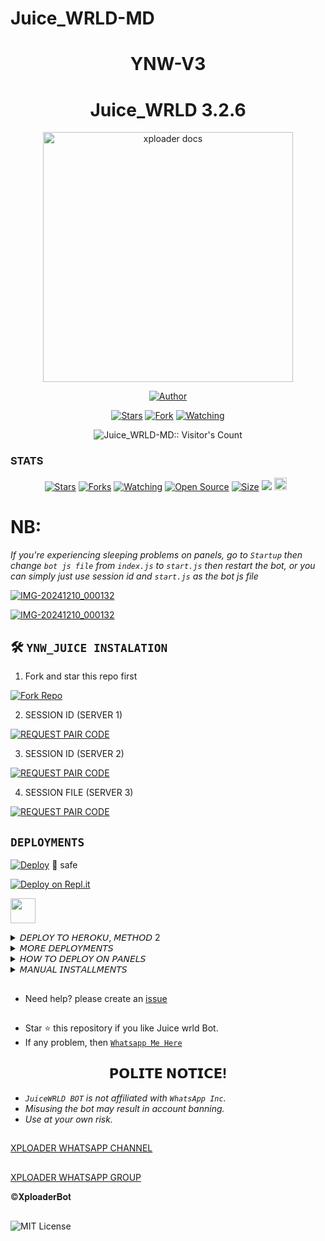 # Juice_WRLD-MD
<h1 align="center"> YNW-V3 </h1>
<h1 align="center"> Juice_WRLD 3.2.6 </h1>

<p align="center">
  <a href="https://github.com/BlessingsAlick/Juice_WRLD-MD">
    <img alt="xploader docs" height="400" src="https://i.ibb.co/DRW8wCV/IMG-20241210_000132.jpg">
  </a>
</p>
    
   
  
</a>
</p>
<p align="center">
<a href="https://github.com/BlessingsAlick"><img title="Author" src="https://img.shields.io/badge/JUICE_WRLD-MD-skyblue?style=for-the-badge&logo=whatsapp"></a>
<p/>
<p align="center">
<a href="https://github.com/BlessingsAlick/Juice_WRLD-MD/stargazers/"><img title="Stars" src="https://img.shields.io/github/stars/BlessingsAlick/Juice_WRLD-MD?&style=social"></a>
<a href="https://github.com/BlessingsAlick/Juice_WRLD-MD/network/members"><img title="Fork" src="https://img.shields.io/github/forks/BlessingsAlick/Juice_WRLD-MD?style=social"></a>
<a href="https://github.com/BlessingsAlick/Juice_WRLD-MD/watchers"><img title="Watching" src="https://img.shields.io/github/watchers/BlessingsAlick/Juice_WRLD-MD?label=Watching&style=social"></a>
</p>
<p align="center"><img src="https://profile-counter.glitch.me/{BlessingsAlick}/count.svg" alt="Juice_WRLD-MD:: Visitor's Count" /></p>


<h3> STATS </h3>

<p align="center">
<a href="https://github.com/Dark-Xploit/XPLOADER-BOT/stargazers/"><img title="Stars" src="https://img.shields.io/github/stars/Dark-Xploit/XPLOADER-BOT?color=orange&style=flat-square"></a>
<a href="https://github.com/Dark-Xploit/XPLOADER-BOT/network/members"><img title="Forks" src="https://img.shields.io/github/forks/Dark-Xploit/XPLOADER-BOT?color=orange&style=flat-square"></a>
<a href="https://github.com/Dark-Xploit/XPLOADER-BOT/watchers"><img title="Watching" src="https://img.shields.io/github/watchers/Dark-Xploit/XPLOADER-BOT?label=Watchers&color=orange&style=flat-square"></a>
<a href="https://github.com/Dark-Xploit/XPLOADER-BOT"><img title="Open Source" src="https://img.shields.io/badge/Author-Tylor-orange?v=103"></a>
<a href="https://github.com/Dark-Xploit/XPLOADER-BOT/"><img title="Size" src="https://img.shields.io/github/repo-size/Dark-Xploit/XPLOADER-BOT?style=flat-square&color=orange"></a>
<a href="https://hits.seeyoufarm.com"><img src="https://hits.seeyoufarm.com/api/count/incr/badge.svg?url=https%3A%2F%2Fgithub.com%2FDark-Xploit%2FXPLOADER-BOT&count_bg=%23FFA500&title_bg=%23555555&icon=probot.svg&icon_color=%23FFA500&title=hits&edge_flat=false"/></a>
<a href="https://github.com/Dark-Xploit/XPLOADER-BOT/graphs/commit-activity"><img height="20" src="https://img.shields.io/badge/Maintained%3F-Yes-orange.svg"></a>&nbsp;&nbsp;
</p>
<p align='center'>
</p>





# NB:
*If you're experiencing sleeping problems on panels, go to `Startup` then change `bot js file` from `index.js` to `start.js` then restart the bot, or you can simply just use session id and `start.js` as the bot js file*

<a href="https://ibb.co/b6pJgdt"><img src="https://i.ibb.co/RgLypH8/IMG-20241210_000132.jpg" alt="IMG-20241210_000132" border="0"></a>


<a href="https://ibb.co/tmkV1QK"><img src="https://i.ibb.co/7Y8s0jC/IMG-20241210_000132.jpg" alt="IMG-20241210_000132" border="0"></a>

  
## 🛠️ `YNW_JUICE INSTALATION`
1. Fork and star this repo first
    <br>
    <p align="center">
<a href='https://github.com/BlessingsAlick/Juice_WRLD-MD/fork' target="_blank"><img alt='Fork Repo' src='https://img.shields.io/badge/Fork Repo-100000?style=for-the-badge&logo=scan&logoColor=white&labelColor=red&color=blue'/></a>

2. SESSION ID (SERVER 1)
    <br>
    <p align="center">
<a href='https://xploader-f765b84efaef.herokuapp.com/' target="_blank"><img alt='REQUEST PAIR CODE' src='https://img.shields.io/badge/Pair_code-100000?style=for-the-badge&logo=scan&logoColor=white&labelColor=darkred&color=darkred'/></a>


3. SESSION ID (SERVER 2)
    <br>
    <p align="center">
<a href='https://JUICEspair-5a7f81642b2a.herokuapp.com/' target="_blank"><img alt='REQUEST PAIR CODE' src='https://img.shields.io/badge/Pair_code-100000?style=for-the-badge&logo=scan&logoColor=white&labelColor=darkred&color=darkred'/></a>


4. SESSION FILE (SERVER 3)
    <br>
    <p align="center">
<a href='https://session.bk9.site/code2/' target="_blank"><img alt='REQUEST PAIR CODE' src='https://img.shields.io/badge/Pair_code-100000?style=for-the-badge&logo=scan&logoColor=white&labelColor=darkbrown&color=darkbrown'/></a>

## `DEPLOYMENTS`
  
[![Deploy](https://www.herokucdn.com/deploy/button.svg)](https://dashboard.heroku.com/new?template=https://github.com/BlessingsAlick/Juice_WRLD-MD/)  💯 safe
    

[![Deploy on Repl.it](https://repl.it/badge/github/quiec/whatsAlfa)](https://repl.it/github/BlessingsAlick/Juice_WRLD-MD)


<p align="left">
    <a href="https://app.koyeb.com/apps/deploy?type=git&repository=github.com%2FBlessingsAlick%2FJuice_WRLD-MD&branch=main&name=Juice_WRLD-MD&builder=dockerfile&env[DATABASE_URL]=&env[SESSION_ID]=Enter+your+session+id+here&env[AUTO_STATUS_SEEN]=true&env=[AUTO_REACT_STATUS]=true&env[OWNER_NUMBER]=Enter+your+number&env[OWNER_NAME]=Enter+your+name&env[TIMEZONE]=Africa/Harare">
        <img src="https://www.koyeb.com/static/images/deploy/button.svg" height="40"/>
    </a>
</p>



<details>
<summary>𝘋𝘌𝘗𝘓𝘖𝘠 𝘛𝘖 𝘏𝘌𝘙𝘖𝘒𝘜, 𝘔𝘌𝘛𝘏𝘖𝘋 2</summary>
 
* `Fork` Xploader Repository or `sync` if you had forked.
* `Link` to your WhatsApp using Server 1, 2 or 3
* Incase you use Server 3, paste the session id on settings.js @SESSION_ID
* If you used Server 2, upload the `creds.json` received in the `session` folder.
* Alternatively; you can open the `creds.json` using `Mt manager` or `treb edit` and copy everything and paste at `creds.json` on the `session` folder.
* Go to `src>data>role>owner.json` and enter your number.
* Edit your details at `settings.js` (Optional).
* Create an `heroku` account if you don't have.
* Then choose create new app
* Enter your app name and Create.
* Connect with your GitHub account.
* Search Juice_WRLD, and connect.
* Press deploy and wait for a few minutes.
* Enjoy.
</details>

<details>
<summary>𝘔𝘖𝘙𝘌 𝘋𝘌𝘗𝘓𝘖𝘠𝘔𝘌𝘕𝘛𝘚</summary>
 
<p align="center">
  <a href="https://dashboard.render.com/select-repo?type=web"><img src="https://img.shields.io/badge/render-333333?style=for-the-badge&logo=render&logoColor=FFFFFF"></a>
  <p align="center">
  <a href="https://account.solarhosting.cc/register?ref=6JR38R0T"><img src="https://img.shields.io/badge/solar hosting-000000?style=for-the-badge&logo=solar hosting&logoColor=FFA500"></a>
 <p align="center">
  <a href="https://bot-hosting.net/?aff=1230335382248488971"><img src="https://img.shields.io/badge/bot hosting-000000?style=for-the-badge&logo=bot hosting &logoColor=FFA500"></a>
</details>


<details>
<summary>𝘏𝘖𝘞 𝘛𝘖 𝘋𝘌𝘗𝘓𝘖𝘠 𝘖𝘕 𝘗𝘈𝘕𝘌𝘓𝘚</summary>
 
1. `Fork` the Repository.
2. If already forked then `sync` fork repository.
3. Click on the green `Code` button and click `download as zip`.
4. `Upload` the script zip file to your `panel`.
5. `Unarchieve` the uploaded zip file.
6. Open the `unarchieved folder` and `move` all files to container by typing (`../`)
7. Now go to `console` and `start` bot.
8. Wait for `5-10 mins` to enter your number.
9. Enter your number when requested to get the pair code.
10. Enter pair code in link devices in whatsapp.
11. Deployment successful.
</details>
 

<details>
<summary>𝘔𝘈𝘕𝘜𝘈𝘓 𝘐𝘕𝘚𝘛𝘈𝘓𝘓𝘔𝘌𝘕𝘛𝘚</summary>
  
## `REQUIREMENTS`
* [Node.js](https://nodejs.org/en/)
* [Git](https://git-scm.com/downloads)
* [FFmpeg](https://github.com/BtbN/FFmpeg-Builds/releases/download/autobuild-2020-12-08-13-03/ffmpeg-n4.3.1-26-gca55240b8c-win64-gpl-4.3.zip)
* [Libwebp](https://developers.google.com/speed/webp/download)
* Any text editor
  
## `CLONE REPO & INSTALLATION DEPENDENCIES`
```bash
git clone https://github.com/<your gitHub Username>/BlessingsAlick.git
cd Juice_WRLD-MD
npm start
```

## `FOR SSH/UBUNTU/LINUX`
```bash
sudo apt-get update
sudo apt-get upgrade -y
sudo apt-get install -y bash
sudo apt-get install -y libwebp
sudo apt-get install -y git
sudo apt-get install -y nodejs
sudo apt-get install -y ffmpeg
sudo apt-get install -y wget
sudo apt-get install -y imagemagick
git clone https://github.com/<your-gitHub-Username>/BlessingsAlick
cd Juice_WRLD-MD
npm install
npm start
```

## `FOR TERMUX`
```bash
apt update -y && apt upgrade -y && pkg update -y && pkg upgrade -y && pkg install bash -y && pkg install libwebp -y && pkg install git -y && pkg install nodejs -y && pkg install ffmpeg -y && pkg install wget -y && pkg install imagemagick -y && pkg install yarn && termux-setup-storage
cd /sdcard
cd bot folder name
yarn install
npm start
```

## `FOR 24/7 ACTIVATION PM2 (TERMUX)`
```bash
npm i -g pm2 && pm2 start index.js && pm2 save && pm2 logs
```

## `FOR 24/7 ACTIVATION RE-EXECUTION PM2 (TERMUX)`
```bash
npm i -g pm2 && pm2 start index.js -f && pm2 save && pm2 logs
```
</details>


</p>

##
* Need help? please create an <a href="https://github.com/BlessingsAlick/Juice_WRLD-MD/issues">issue</a></p>

##
- Star ⭐ this repository if you like Juice wrld Bot.
- If any problem, then [`Whatsapp Me Here`](https://wa.me/263776758808)

##
<h2 align="center">  𝗣𝗢𝗟𝗜𝗧𝗘 𝗡𝗢𝗧𝗜𝗖𝗘!
</h2>

- *`JuiceWRLD BOT` is not affiliated with `WhatsApp Inc`.*
- *Misusing the bot may result in account banning.*
- *Use at your own risk.*

##
 [ XPLOADER WHATSAPP CHANNEL ](https://whatsapp.com/channel/0029VaaxfYH2ER6oOMkqFS3W)
 
## 
 [XPLOADER WHATSAPP GROUP ](https://chat.whatsapp.com/B6Hk3829WHYChdpqnuz7bL)

 
©𝐗𝐩𝐥𝐨𝐚𝐝𝐞𝐫𝐁𝐨𝐭
##
![MIT License](https://img.shields.io/badge/License-yellow.svg)
